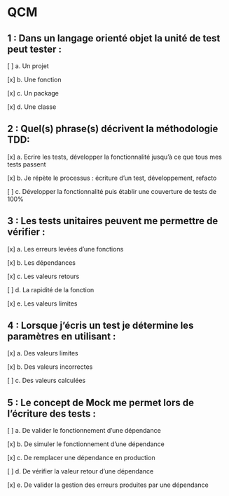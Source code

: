 # QCM

## 1 : Dans un langage orienté objet la unité de test peut tester :

[ ] a. Un projet

[x] b. Une fonction

[x] c. Un package

[x] d. Une classe

## 2 : Quel(s) phrase(s) décrivent la méthodologie TDD:

[x] a. Ecrire les tests, développer la fonctionnalité jusqu’à ce que tous mes tests passent

[x] b. Je répète le processus : écriture d’un test, développement, refacto

[ ] c. Développer la fonctionnalité puis établir une couverture de tests de 100%

## 3 : Les tests unitaires peuvent me permettre de vérifier :

[x] a. Les erreurs levées d’une fonctions

[x] b. Les dépendances

[x] c. Les valeurs retours

[ ] d. La rapidité de la fonction

[x] e. Les valeurs limites

## 4 : Lorsque j’écris un test je détermine les paramètres en utilisant :

[x] a. Des valeurs limites

[x] b. Des valeurs incorrectes

[ ] c. Des valeurs calculées

## 5 : Le concept de Mock me permet lors de l’écriture des tests :

[ ] a. De valider le fonctionnement d’une dépendance

[x] b. De simuler le fonctionnement d’une dépendance

[x] c. De remplacer une dépendance en production

[ ] d. De vérifier la valeur retour d’une dépendance

[x] e. De valider la gestion des erreurs produites par une dépendance
